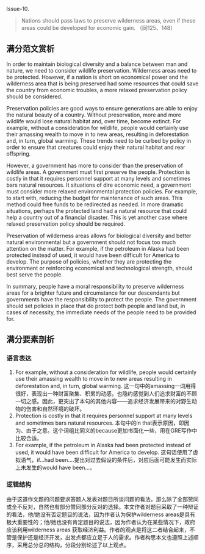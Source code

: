 Issue-10.

> Nations should pass laws to preserve wilderness areas, even if these areas could be developed for economic gain. （同125、148）

## 满分范文赏析

In order to maintain biological diversity and a balance between man and nature, we need to consider wildlife preservation. Wilderness areas need to be protected. However, if a nation is short on economical power and the wilderness area that is being preserved had some resources that could save the country from economic troubles, a more relaxed preservation policy should be considered.

Preservation policies are good ways to ensure generations are able to enjoy the natural beauty of a country. Without preservation, more and more wildlife would lose natural habitat and, over time, become extinct. For example, without a consideration for wildlife, people would certainly use their amassing wealth to move in to new areas, resulting in deforestation and, in turn, global warming. These trends need to be curbed by policy in order to ensure that creatures could enjoy their natural habitat and rear offspring.

However, a government has more to consider than the preservation of wildlife areas. A government must first preserve the people. Protection is costly in that it requires personnel support at many levels and sometimes bars natural resources. It situations of dire economic need, a government must consider more relaxed environmental protection policies. For example, to start with, reducing the budget for maintenance of such areas. This method could free funds to be redirected as needed. In more dramatic situations, perhaps the protected land had a natural resource that could help a country out of a financial disaster. This is yet another case where relaxed preservation policy should be required.  

Preservation of wilderness areas allows for biological diversity and better natural environmental but a government should not focus too much attention on the matter. For example, if the petroleum in Alaska had been protected instead of used, it would have been difficult for America to develop. The purpose of policies, whether they are protecting the environment or reinforcing economical and technological strength, should best serve the people. 

In summary, people have a moral responsibility to preserve wilderness areas for a brighter future and circumstance for our descendants but governments have the responsibility to protect the people. The government should set policies in place that do protect both people and land but, in cases of necessity, the immediate needs of the people need to be provided for.

## 满分要素剖析

### 语言表达

1. For example, without a consideration for wildlife, people would certainly use their amassing wealth to move in to new areas resulting in deforestation and, in turn, global warming. 这一句中的amassing一词用得很好，表现出一种财富聚集、积累的动感，也隐约感觉到人们追求财富的不顾一切之感。因此，更突出了本句的其他内容——追求经济发展带来的对野生动物的伤害和自然环境的破坏。
2. Protection is costly in that it requires personnel support at many levels and sometimes bars natural resources. 本句中的in that表示原因，即因为、由于之意。这个词组比同义的because更加书面化一些，用在GRE写作中比较合适。
3. For example, if the petroleum in Alaska had been protected instead of used, it would have been difficult for America to develop. 这句话使用了虚拟语气，if…had been….提出对过去假设的条件后，对应后面可能发生而实际上未发生的would have been…。

### 逻辑结构

由于这道作文题的问题要求答题人发表对题目所谈问题的看法，那么除了全部赞同或全不反对，自然也有部分赞同部分反对的选择。本文作者对题目采取了一种辩证的看法，他/她没有否定题目的说法，因为作者认为保护wilderness areas是具有极大重要性的；他/她也没有肯定题目的说法，因为作者认为在某些情况下，政府应该利用wilderness areas 获取经济利益。作者的观点是将这二者结合起来，不管是保护还是经济开发，出发点都应立足于人的需求。作者构思本文也遵照上述顺序，采用总分总的结构，分段分别论述了以上观点。